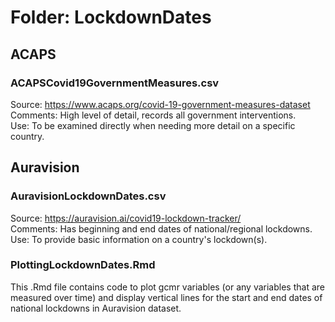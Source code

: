 # Folder: LockdownDates

## ACAPS
### ACAPSCovid19GovernmentMeasures.csv
Source: https://www.acaps.org/covid-19-government-measures-dataset  
Comments: High level of detail, records all government interventions.  
Use: To be examined directly when needing more detail on a specific country.  

## Auravision
### AuravisionLockdownDates.csv
Source: https://auravision.ai/covid19-lockdown-tracker/  
Comments: Has beginning and end dates of national/regional lockdowns.  
Use: To provide basic information on a country's lockdown(s).  

### PlottingLockdownDates.Rmd
This .Rmd file contains code to plot gcmr variables (or any variables that are measured over time) and display vertical lines for the start and end dates of national lockdowns in Auravision dataset.
